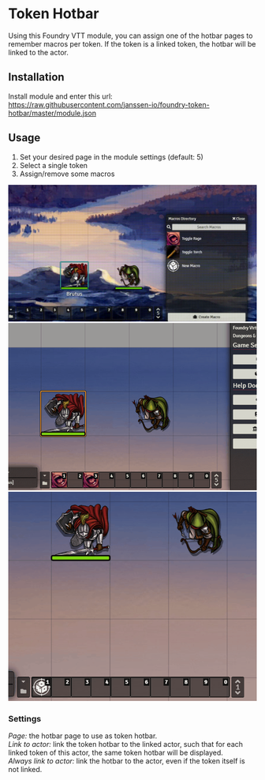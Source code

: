 # Token Hotbar
Using this Foundry VTT module, you can assign one of the hotbar pages to remember macros per token.
If the token is a linked token, the hotbar will be linked to the actor.

## Installation
Install module and enter this url: https://raw.githubusercontent.com/janssen-io/foundry-token-hotbar/master/module.json

## Usage
1. Set your desired page in the module settings (default: 5)
2. Select a single token
3. Assign/remove some macros

![Demo](./img/thb-basics.gif)
![Demo](./img/thb-locked.gif)
![Demo](./img/thb-go-back-to-active.gif)

### Settings
*Page:* the hotbar page to use as token hotbar.  
*Link to actor:* link the token hotbar to the linked actor, such that for each linked token of this actor, the same token hotbar will be displayed.  
*Always link to actor:* link the hotbar to the actor, even if the token itself is not linked.
